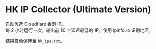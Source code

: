 # HK IP Collector (Ultimate Version)

自动优选 Cloudflare 香港 IP。  
每 2 小时运行一次，输出前 10 个延迟最低的 IP，使用 ipinfo.io 识别地区。

结果自动保存至 `hk_ips.txt`。
